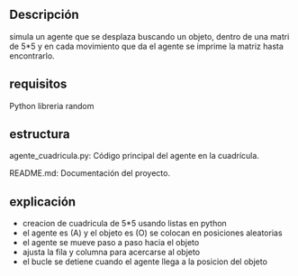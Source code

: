 ## Descripción

simula un agente que se desplaza buscando un objeto, dentro de una matri de 5\*5 y en cada movimiento que da el agente se imprime la matriz hasta encontrarlo.

## requisitos

Python
libreria random

## estructura

agente_cuadricula.py: Código principal del agente en la cuadrícula.

README.md: Documentación del proyecto.

## explicación

- creacion de cuadricula de 5\*5 usando listas en python
- el agente es (A) y el objeto es (O) se colocan en posiciones aleatorias
- el agente se mueve paso a paso hacia el objeto
- ajusta la fila y columna para acercarse al objeto
- el bucle se detiene cuando el agente llega a la posicion del objeto
